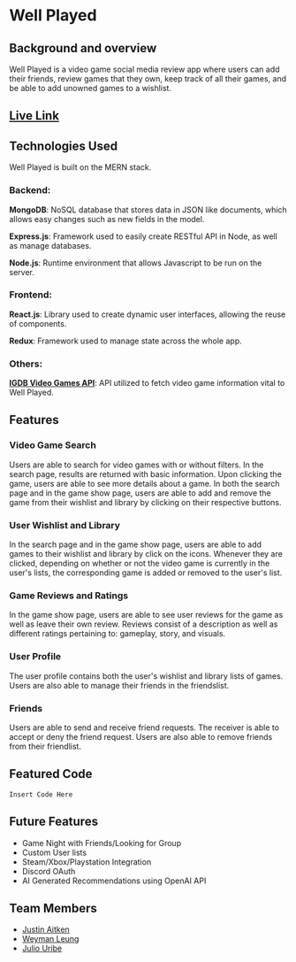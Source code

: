 # Well Played


## Background and overview 

Well Played is a video game social media review app where users can add their friends, review games that they own, keep track of all their games, and be able to add unowned games to a wishlist.

<!--- group up with friends or other users to find a new game to play together -->


## [Live Link](https://well-played.onrender.com/)

## Technologies Used

Well Played is built on the MERN stack.

### Backend:

**MongoDB**: NoSQL database that stores data in JSON like documents, which allows easy changes such as new fields in the model.

**Express.js**: Framework used to easily create RESTful API in Node, as well as manage databases.
 
**Node.js**: Runtime environment that allows Javascript to be run on the server.

### Frontend:

**React.js**: Library used to create dynamic user interfaces, allowing the reuse of components.

**Redux**: Framework used to manage state across the whole app.

### Others:
**[IGDB Video Games API](https://www.igdb.com/)**: API utilized to fetch video game information vital to Well Played.

## Features

### Video Game Search
Users are able to search for video games with or without filters. In the search page, results are returned with basic information. Upon clicking the game, users are able to see more details about a game. In both the search page and in the game show page, users are able to add and remove the game from their wishlist and library by clicking on their respective buttons.
<!-- gif here -->

### User Wishlist and Library 
In the search page and in the game show page, users are able to add games to their wishlist and library by click on the icons. Whenever they are clicked, depending on whether or not the video game is currently in the user's lists, the corresponding game is added or removed to the user's list.
<!-- gif here -->

### Game Reviews and Ratings
In the game show page, users are able to see user reviews for the game as well as leave their own review. Reviews consist of a description as well as different ratings pertaining to: gameplay, story, and visuals.
<!-- gif here -->

### User Profile 
The user profile contains both the user's wishlist and library lists of games. Users are also able to manage their friends in the friendslist.
<!-- gif here -->

### Friends
Users are able to send and receive friend requests. The receiver is able to accept or deny the friend request. Users are also able to remove friends from their friendlist.
<!-- gif here -->

## Featured Code
```
Insert Code Here
```


## Future Features
 - Game Night with Friends/Looking for Group
 - Custom User lists
 - Steam/Xbox/Playstation Integration
 - Discord OAuth
 - AI Generated Recommendations using OpenAI API

## Team Members
- [Justin Aitken](https://www.linkedin.com/in/justin-aitken-bb9272212/)
- [Weyman Leung](https://www.linkedin.com/in/weyman-leung/)
- [Julio Uribe](https://www.linkedin.com/in/julio-uribe-a15736b5/)

<!-- ## Background and overview 

Well played is a video game social media review app where users can add their friends, review games that they own, keep track of all their games, add unowned games to a wishlist and
group up with friends or other users to find a new game to play together


## [Live Link](https://well-played.onrender.com/)


## Functionality and MVP 

 - User authentication
 - Games database and game show
 - Friends list
 - Wish-list
 - User library of owned games
 - Game reviews

#### Bonus
 - Game night with friends
 - Looking for Group
 - Custom User lists
 - Steam/Xbox/Playstation integration
 - Discord OAuth
 - Ai generated recommendations

## Technologies and Technical Challenges

#### Technologies used

 - Backend
   - MongoDB
   - Express.js
   - IGDB - Video game api ![Link to Site](https://www.igdb.com/)
   - Node

 - Frontend
   - React-Redux
  
### Technical Challenges

  We have a list of technologies that we would like to integrate into the app, but are unfamilliar with them and hope to learn how they work throughout development

  - Steam integration (populate owned games and wishlist)
  - Discord OAuth (Sign in with discord)
  - Open Ai integration for recommendations
  - Game night
    - Might have trouble recreating a full outer join in a noSQL database

## Group members and Work Breakdown

- Justin Aitken - Flex dev
- Julio Uribe - Frontend Specialist
- Weyman Leung - Backend Specialist

### Day by Day

Monday
- Initial Setup
- User Auth
- Flesh out schema

Tuesday
- Build games table 
- Friends Feature
- Owned Games/wishlist
- Barebones games show
- Search if time

Wednesday
- Search function
- Finished Games show
  - Reviews
  - News-feed

Thursday
- Strengthen features, dotted T's, crossed I's
- Flesh out css

Friday
- Finish main crud features
- Start Game night and LFG
- Plan out work for weekend

---

### Screenshots

- Home page
  
![screenshot3](https://media.cleanshot.cloud/media/52999/h1om8pE9LO6acrEOUPdfSSr5xrhanDCcbdA7iOYc.jpeg?Expires=1693264249&Signature=gPe0kOJ-FPMltF5Lxlto7~susEBKPhkw6ZGf7OJ4qs1Gk9pZy~POFqp-M4Dv3HzN2UqEuedUNo4WA1IVmSjLmlNk94nJy2GYmKFz8ZVUoLv-be4vHLkrgvY30j6lqf3huqdCpfldXrj4Ie~a-f6pykXNkvQPSUagn2szQhiYXlD5hUfoiW3JSndHMWRqO3E638CVCmsvU~bVj3Oes1p9TX3iiCnNswcRJlT5sQpL0kwE3zlL9nv2VVw0PVVozcV95aZCU0AF5NQepvdhVRU7mJSHdgoSBg9i7C7tIs-gXSiHGipkG1AA-ltGVRIPVPEEzqZx0hAGtX-dvhWZ7RZfMQ__&Key-Pair-Id=K269JMAT9ZF4GZ)

- Game search
  
![screenshot2](https://media.cleanshot.cloud/media/52999/zsD4vseLDAFYc03Px9kvD8qzTabOQ98eeTS03QNs.jpeg?Expires=1693264224&Signature=WU00WuvY99UIssI4jnqNSfZmJG2Os22n3hhw7-2gzwYeXXeMhRtq~lgq3fXHOCDa5A76QU0TsFRNuxxsQ41Rlf3Yb5dFD2tdC2JiCbaYWMbea4Gqot5iUWBVDY~xk6vGnyXoJF4r1EnM5P4xdphX1D9T0PW1jPHlrj~Qz~IfKWviIQz-3oIZtio-MyeEYeM2AHx89gXXuEi~lLWJSI2DK9evqNffURWjA3~SXL4aw1pWUENSzpAGqrKrDYN~NWo~ky1Aw3jYy2Xfj2JqDVmeRBrqs0JborjMp28ZykVSlsKeKwivI3k4BvdchQSunear8iYSNsLd-I8QyLfWDd9sqQ__&Key-Pair-Id=K269JMAT9ZF4GZ)

- Game show
  
![screenshot1](https://media.cleanshot.cloud/media/52999/w2K6ySIDlNCe7uUtJa2KYJ9bPV8ETdGdmjKiWQZa.jpeg?Expires=1693264190&Signature=Qx3OEiplNkoUNKaT3PheJNCFoP89VYhcJ20TDxBTJQxfZlMp2VkSH1T3H5rSylLEXdVoLFaYyAka3XbTqISP8DlMbcq8ar9bqOQD2wW~gdbUmwmIPkh1Qy6MUaCjwwjAEq6UG5aj40NXX1i-PIJxUW636c5l3~Nrmt6CWzKTr0YLOEmqB~50dgAFqnOgij5ncSEgnkiXtVpzk1exrh9EkEHXp8Mv1KEvDCXMUXFXKw4kOqZ96dTl~r6DBtG9blNVQiqNLuyTNDhC4OjMAnsthI7qE7yWFO~xHkhEvidHGhgtL7sdLs6wshArLITBxh7QhLYsYbIzEZ3QW8LYkJ-vFQ__&Key-Pair-Id=K269JMAT9ZF4GZ)

-->
